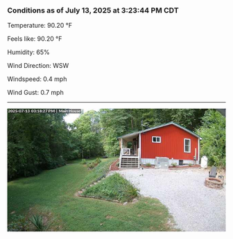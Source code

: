 ### Conditions as of July 13, 2025 at 3:23:44 PM CDT 

Temperature: 90.20 &deg;F

Feels like: 90.20 &deg;F

Humidity: 65%

Wind Direction: WSW

Windspeed: 0.4 mph

Wind Gust: 0.7 mph

---

<img src="./images/latest.jpeg"/>

